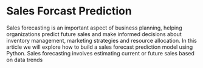 # Sales Forcast Prediction
Sales forecasting is an important aspect of business planning, helping organizations predict future sales and make informed decisions about inventory management, marketing strategies and resource allocation. In this article we will explore how to build a sales forecast prediction model using Python. Sales forecasting involves estimating current or future sales based on data trends
